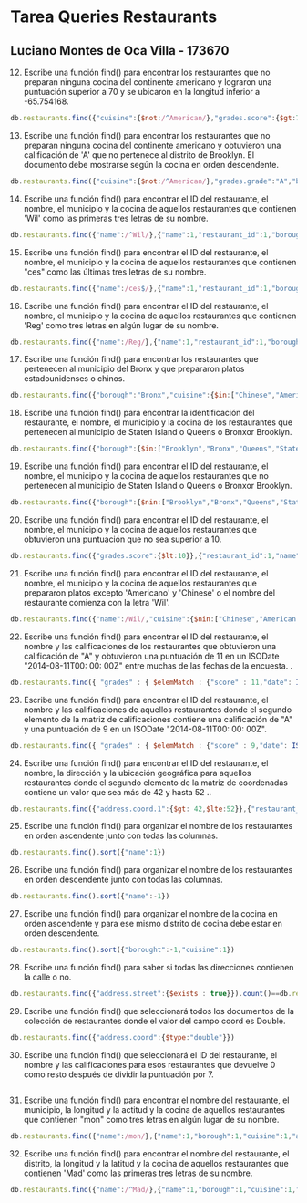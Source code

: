# Tarea Queries Restaurants

## Luciano Montes de Oca Villa - 173670

12. Escribe una función find() para encontrar los restaurantes que no preparan ninguna cocina del continente americano y lograron una puntuación superior a 70 y se ubicaron en la longitud inferior a -65.754168.
```javascript
db.restaurants.find({"cuisine":{$not:/^American/},"grades.score":{$gt:70},"address.coord":{$lt:-65.754168}})
```

13. Escribe una función find() para encontrar los restaurantes que no preparan ninguna cocina del continente americano y obtuvieron una calificación de 'A' que no pertenece al distrito de Brooklyn. El documento debe mostrarse según la cocina en orden descendente.
```javascript
db.restaurants.find({"cuisine":{$not:/^American/},"grades.grade":"A","borough":{$not:/^Brooklyn/}},{"cuisine":1,"grades.grade":1,"borough":1}).sort({"cuisine":-1})
```

14. Escribe una función find() para encontrar el ID del restaurante, el nombre, el municipio y la cocina de aquellos restaurantes que contienen 'Wil' como las primeras tres letras de su nombre.
```javascript
db.restaurants.find({"name":/^Wil/},{"name":1,"restaurant_id":1,"borough":1,"cuisine":1})
```

15. Escribe una función find() para encontrar el ID del restaurante, el nombre, el municipio y la cocina de aquellos restaurantes que contienen "ces" como las últimas tres letras de su nombre.
```javascript
db.restaurants.find({"name":/ces$/},{"name":1,"restaurant_id":1,"borough":1,"cuisine":1})
```

16. Escribe una función find() para encontrar el ID del restaurante, el nombre, el municipio y la cocina de aquellos restaurantes que contienen 'Reg' como tres letras en algún lugar de su nombre.
```javascript
db.restaurants.find({"name":/Reg/},{"name":1,"restaurant_id":1,"borough":1,"cuisine":1})
```

17. Escribe una función find() para encontrar los restaurantes que pertenecen al municipio del Bronx y que prepararon platos estadounidenses o chinos.
```javascript
db.restaurants.find({"borough":"Bronx","cuisine":{$in:["Chinese","American "]}})
```

18. Escribe una función find() para encontrar la identificación del restaurante, el nombre, el municipio y la cocina de los restaurantes que pertenecen al municipio de Staten Island o Queens o Bronxor Brooklyn.
```javascript
db.restaurants.find({"borough":{$in:["Brooklyn","Bronx","Queens","Staten Island"]}},{"restaurant_id":1,"name":1,"borough":1,"cuisine":1})
```

19. Escribe una función find() para encontrar el ID del restaurante, el nombre, el municipio y la cocina de aquellos restaurantes que no pertenecen al municipio de Staten Island o Queens o Bronxor Brooklyn.
```javascript
db.restaurants.find({"borough":{$nin:["Brooklyn","Bronx","Queens","Staten Island"]}},{"restaurant_id":1,"name":1,"borough":1,"cuisine":1})
```

20. Escribe una función find() para encontrar el ID del restaurante, el nombre, el municipio y la cocina de aquellos restaurantes que obtuvieron una puntuación que no sea superior a 10.
```javascript
db.restaurants.find({"grades.score":{$lt:10}},{"restaurant_id":1,"name":1,"borough":1,"cuisine":1,"grades.score":1})
```

21. Escribe una función find() para encontrar el ID del restaurante, el nombre, el municipio y la cocina de aquellos restaurantes que prepararon platos excepto 'Americano' y 'Chinese' o el nombre del restaurante comienza con la letra 'Wil'.
```javascript
db.restaurants.find({"name":/Wil/,"cuisine":{$nin:["Chinese","American "]}},{"restaurant_id":1,"name":1,"borough":1,"cuisine":1,"grades.score":1})
```

22. Escribe una función find() para encontrar el ID del restaurante, el nombre y las calificaciones de los restaurantes que obtuvieron una calificación de "A" y obtuvieron una puntuación de 11 en un ISODate "2014-08-11T00: 00: 00Z" entre muchas de las fechas de la encuesta. .
```javascript
db.restaurants.find({ "grades" : { $elemMatch : {"score" : 11,"date": ISODate("2014-08-11T00:00:00Z")} } , "grades.grade" : "A"},{ "restaurant_id": 1, name:1, "grades.grade":1})
```

23. Escribe una función find() para encontrar el ID del restaurante, el nombre y las calificaciones de aquellos restaurantes donde el segundo elemento de la matriz de calificaciones contiene una calificación de "A" y una puntuación de 9 en un ISODate "2014-08-11T00: 00: 00Z".
```javascript
db.restaurants.find({ "grades" : { $elemMatch : {"score" : 9,"date": ISODate("2014-08-11T00:00:00Z")} } , "grades.1.grade" : "A"},{ "restaurant_id": 1, name:1, "grades.grade":1})
```

24. Escribe una función find() para encontrar el ID del restaurante, el nombre, la dirección y la ubicación geográfica para aquellos restaurantes donde el segundo elemento de la matriz de coordenadas contiene un valor que sea más de 42 y hasta 52 ..
```javascript
db.restaurants.find({"address.coord.1":{$gt: 42,$lte:52}},{"restaurant_id":1,"name":1,"address":1})
```

25. Escribe una función find() para organizar el nombre de los restaurantes en orden ascendente junto con todas las columnas.
```javascript
db.restaurants.find().sort({"name":1})
```

26. Escribe una función find() para organizar el nombre de los restaurantes en orden descendente junto con todas las columnas.
```javascript
db.restaurants.find().sort({"name":-1})
```

27. Escribe una función find() para organizar el nombre de la cocina en orden ascendente y para ese mismo distrito de cocina debe estar en orden descendente.
```javascript
db.restaurants.find().sort({"borought":-1,"cuisine":1})
```

28. Escribe una función find() para saber si todas las direcciones contienen la calle o no.
```javascript
db.restaurants.find({"address.street":{$exists : true}}).count()==db.restaurants.find({}).count()
```

29. Escribe una función find() que seleccionará todos los documentos de la colección de restaurantes donde el valor del campo coord es Double.
```javascript
db.restaurants.find({"address.coord":{$type:"double"}})
```

30. Escribe una función find() que seleccionará el ID del restaurante, el nombre y las calificaciones para esos restaurantes que devuelve 0 como resto después de dividir la puntuación por 7.
```javascript

```

31. Escribe una función find() para encontrar el nombre del restaurante, el municipio, la longitud y la actitud y la cocina de aquellos restaurantes que contienen "mon" como tres letras en algún lugar de su nombre.
```javascript
db.restaurants.find({"name":/mon/},{"name":1,"borough":1,"cuisine":1,"address.coord":1})
```

32. Escribe una función find() para encontrar el nombre del restaurante, el distrito, la longitud y la latitud y la cocina de aquellos restaurantes que contienen 'Mad' como las primeras tres letras de su nombre.
```javascript
db.restaurants.find({"name":/^Mad/},{"name":1,"borough":1,"cuisine":1,"address.coord":1})
```
